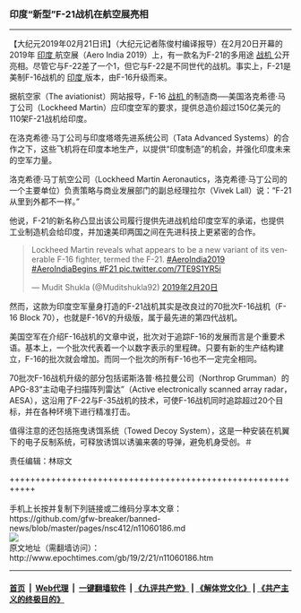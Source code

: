 ### 印度“新型”F-21战机在航空展亮相
------------------------

<p>
 【大纪元2019年02月21日讯】（大纪元记者陈俊村编译报导）在2月20日开幕的2019年
 <a href="http://www.epochtimes.com/gb/tag/%E5%8D%B0%E5%BA%A6.html">
  印度
 </a>
 航空展（Aero India 2019）上，有一款名为F-21的多用途
 <a href="http://www.epochtimes.com/gb/tag/%E6%88%98%E6%9C%BA.html">
  战机
 </a>
 公开亮相。尽管它与F-22差了一个1，但它与F-22是不同世代的战机。事实上，F-21是美制F-16战机的
 <a href="http://www.epochtimes.com/gb/tag/%E5%8D%B0%E5%BA%A6.html">
  印度
 </a>
 版本，由F-16升级而来。
</p>
<p>
 据航空家（The aviationist）网站报导，F-16
 <a href="http://www.epochtimes.com/gb/tag/%E6%88%98%E6%9C%BA.html">
  战机
 </a>
 的制造商──美国洛克希德‧马丁公司（Lockheed Martin）应印度空军的要求，提供总造价超过150亿美元的110架F-21战机给印度。
</p>
<p>
 在洛克希德‧马丁公司与印度塔塔先进系统公司（Tata Advanced Systems）的合作之下，这些飞机将在印度本地生产，以提供“印度制造”的机会，并强化印度未来的空军力量。
</p>
<p>
 洛克希德‧马丁航空公司（Lockheed Martin Aeronautics，洛克希德‧马丁公司的一个主要单位）负责策略与商业发展部门的副总经理拉尔（Vivek Lall）说：“F-21从里到外都不一样。”
</p>
<p>
 他说，F-21的新名称凸显出该公司履行提供先进战机给印度空军的承诺，也提供工业制造机会给印度，并加速美印两国之间在先进科技上更紧密的合作。
</p>
<blockquote class="twitter-tweet" data-lang="zh-tw">
 <p dir="ltr" lang="en">
  Lockheed Martin reveals what appears to be a new variant of its venerable F-16 fighter, termed the F-21.
  <a href="https://twitter.com/hashtag/AeroIndia2019?src=hash&amp;ref_src=twsrc%5Etfw">
   #AeroIndia2019
  </a>
  <a href="https://twitter.com/hashtag/AeroIndiaBegins?src=hash&amp;ref_src=twsrc%5Etfw">
   #AeroIndiaBegins
  </a>
  <a href="https://twitter.com/hashtag/F21?src=hash&amp;ref_src=twsrc%5Etfw">
   #F21
  </a>
  <a href="https://t.co/7TE9S1YR5i">
   pic.twitter.com/7TE9S1YR5i
  </a>
 </p>
 <p>
  — Mudit Shukla (@Muditshukla92)
  <a href="https://twitter.com/Muditshukla92/status/1098133053308846080?ref_src=twsrc%5Etfw">
   2019年2月20日
  </a>
 </p>
</blockquote>
<p>
 <p>
  然而，这款为印度空军量身打造的F-21战机其实是改良过的70批次F-16战机（F-16 Block 70），也就是F-16V的升级版，属于最先进的第四代战机。
 </p>
 <p>
  美国空军在介绍F-16战机的文章中说，批次对于追踪F-16的发展而言是个重要术语。基本上，一个批次代表着一个以数字表示的里程碑。只要有新的生产结构建立，F-16的批次就会增加。而同一个批次的所有F-16也不一定完全相同。
 </p>
 <p>
  70批次F-16战机升级的部分包括诺斯洛普‧格拉曼公司（Northrop Grumman）的APG-83“主动电子扫描阵列雷达”（Active electronically scanned array radar，AESA），这沿用了F-22与F-35战机的技术，可使F-16战机同时追踪超过20个目标，并在各种环境下进行精准打击。
 </p>
 <p>
  值得注意的还包括拖曳诱饵系统（Towed Decoy System），这是一种安装在机翼下的电子反制系统，可释放诱饵以诱骗来袭的导弹，避免机身受创。＃
 </p>
 <p>
 </p>
 <p>
  责任编辑：林琮文
 </p>
</p>
+++++++++++++++++++++++++++++++++++++++++++++++++++++++++++<br/><br/>
手机上长按并复制下列链接或二维码分享本文章：<br/>
https://github.com/gfw-breaker/banned-news/blob/master/pages/nsc412/n11060186.md <br/>
<a href='https://github.com/gfw-breaker/banned-news/blob/master/pages/nsc412/n11060186.md'><img src='https://github.com/gfw-breaker/banned-news/blob/master/pages/nsc412/n11060186.md.png'/></a> <br/>
原文地址（需翻墙访问）：http://www.epochtimes.com/gb/19/2/21/n11060186.htm


------------------------
#### [首页](https://github.com/gfw-breaker/banned-news/blob/master/README.md) &nbsp;|&nbsp; [Web代理](https://github.com/labour-camp/helloworld) &nbsp;|&nbsp; [一键翻墙软件](https://github.com/gfw-breaker/nogfw/blob/master/README.md) &nbsp;| [《九评共产党》](https://github.com/gfw-breaker/9ping.md/blob/master/README.md#九评之一评共产党是什么) | [《解体党文化》](https://github.com/gfw-breaker/jtdwh.md/blob/master/README.md) | [《共产主义的终极目的》](https://github.com/gfw-breaker/gczydzjmd.md/blob/master/README.md)

